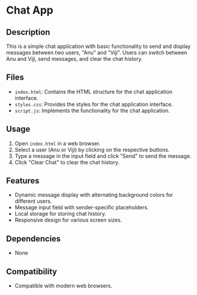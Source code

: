 # Chat App

## Description
This is a simple chat application with basic functionality to send and display messages between two users, "Anu" and "Viji". Users can switch between Anu and Viji, send messages, and clear the chat history.

## Files
- `index.html`: Contains the HTML structure for the chat application interface.
- `styles.css`: Provides the styles for the chat application interface.
- `script.js`: Implements the functionality for the chat application.

## Usage
1. Open `index.html` in a web browser.
2. Select a user (Anu or Viji) by clicking on the respective buttons.
3. Type a message in the input field and click "Send" to send the message.
4. Click "Clear Chat" to clear the chat history.

## Features
- Dynamic message display with alternating background colors for different users.
- Message input field with sender-specific placeholders.
- Local storage for storing chat history.
- Responsive design for various screen sizes.

## Dependencies
- None

## Compatibility
- Compatible with modern web browsers.
